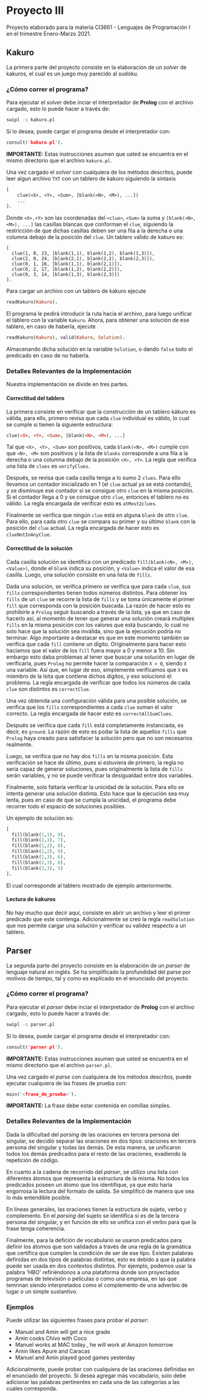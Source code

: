 # **Proyecto III**

Proyecto elaborado para la materia CI3661 - Lenguajes de Programación I en el 
trimestre Enero-Marzo 2021.

## **Kakuro**
La primera parte del proyecto consiste en la elaboración de un *solver* de kakuros, el cual es un juego
muy parecido al sudoku. 

### **¿Cómo correr el programa?**

Para ejecutar el *solver* debe inciar el interpretador de **Prolog** con el 
archivo cargado, esto lo puede hacer a través de:

```bash
swipl -s kakuro.pl
```

Si lo desea, puede cargar el programa desde el interpretador con:

```prolog
consult('kakuro.pl').
```

**IMPORTANTE:** Estas instrucciones asumen que usted se encuentra en el mismo
directorio que el archivo `kakuro.pl`.

Una vez cargado el *solver* con cualquiera de los métodos descritos, puede 
leer algun archivo `TXT` con un tablero de kakuro siguiendo la sintaxis

```txt
[
    clue(<X>, <Y>, <Sum>, [blank(<N>, <M>), ...])
    ... 
].
```

Donde `<X>,<Y>` son las coordenadas del `<clue>`, `<Sum>` la suma y `[blank(<N>, <M>), ...]` las casillas blancas que conforman el `clue`, siguiendo la restricción de que dichas casillas deben ser una fila a la derecha o una columna debajo de la posición del `clue`. Un tablero válido de kakuro es:

```
[
  clue(1, 0, 23, [blank(1,1), blank(1,2), blank(1,3)]),
  clue(2, 0, 24, [blank(2,1), blank(2,2), blank(2,3)]),
  clue(0, 1, 16, [blank(1,1), blank(2,1)]),
  clue(0, 2, 17, [blank(1,2), blank(2,2)]),
  clue(0, 3, 14, [blank(1,3), blank(2,3)])
].
```

Para cargar un archivo con un tablero de kakuro ejecute

```prolog
readKakuro(Kakuro).
```

El programa le pedirá introducir la ruta hacia el archivo, para luego unificar el tablero con la variable `Kakuro`. Ahora, para obtener una solución de ese tablero, en caso de haberla, ejecute

```prolog
readKakuro(Kakuro), valid(Kakuro, Solution). 
```

Almacenando dicha solución en la variable `Solution`, o dando `false` todo el predicado en caso de no haberla.

### **Detalles Relevantes de la Implementación**

Nuestra implementación se divide en tres partes. 

#### **Correctitud del tablero**

La primera consiste en verificar que la construcción de un tablero kákuro es válida, para ello, primero revisa que cada `clue` individual es válido, lo cual se cumple si tienen la siguiente estructura:

```prolog
clue(<X>, <Y>, <Sum>, [blank(<N>, <M>), ...]
```

Tal que `<X>, <Y>, <Sum>` son positivos, cada `blank(<N>, <M>)` cumple con que `<N>, <M>` son positivos y la lista de `blanks` corresponde a una fila a la derecha o una columna debajo de la posición `<X>, <Y>`. La regla que verifica una lista de `clues` es `verifyClues`. 

Después, se revisa que cada casilla tenga a lo sumo 2 `clues`. Para ello llevamos un contador inicializado en 1 (el `clue` actual ya se está contando), y se disminuye ese contador si se consigue otro `clue` en la misma posición. Si el contador llega a 0 y se consigue otro `clue`, entonces el tablero no es válido. La regla encargada de verificar esto es `atMost2clues`.

Finalmente se verifica que ningún `clue` está en alguna `blank` de otro `clue`. Para ello, para cada otro `clue` se compara su primer y su último `blank` con la posición del `clue` actual. La regla encargada de hacer esto es `clueNotInAnyClue`.

#### **Correctitud de la solución**

Cada casilla solución se identifica con un predicado `fill(blank(<N>, <M>), <Value>)`, donde el `blank` indica su posición, y `<Value>` indica el valor de esa casilla. Luego, una solución consiste en una lista de `fills`. 

Dada una solución, se verifica primero se verifica que para cada `clue`, sus `fills` correspondientes tienen todos números distintos. Para obtener los `fills` de un `clue` se recorre la lista de `fills` y se toma únicamente el primer `fill` que corresponda con la posición buscada. La razón de hacer esto es prohibirle a `Prolog` seguir buscando a través de la lista, ya que en caso de hacerlo así, al momento de tener que generar una solución creará multiples `fills` en la misma posición con los valores que está buscando, lo cual no solo hace que la solución sea inválida, sino que la ejecución podría no terminar. Algo importante a destacar es que en este momento también se verifica que cada `fill` contiene un dígito. Originalmente para hacer esto haciamos que el valor de los `fill` fuera mayor a 0 y menor a 10. Sin embargo esto daba problemas al tener que buscar una solución en lugar de verificarla, pues `Prolog` no permite hacer la comparación `X > 0`, siendo `X` una variable. Así que, en lugar de eso, simplemente verificamos que `X` es miembro de la lsita que contiene dichos dígitos, y eso solucionó el problema. La regla encargada de verificar que todos los números de cada `clue` son distintos es `correctClue`.

Una vez obtenida una configuración válida para una posible solución, se verifica que los `fills` correspondientes a cada `clue` suman el valor correcto. La regla encargada de hacer esto es `correctAllSumClues`.

Después se verifica que cada `fill` está completamente instanciada, es decir, es `ground`. La razón de esto es podar la lista de aquellos `fills` que `Prolog` haya creado para satisfacer la solución pero que no son necesarios realmente.

Luego, se verifica que no hay dos `fills` en la misma posición. Esta verificación se hace de último, pues si estuviera de primero, la regla no seria capaz de generar soluciones, pues originalmente la lista de `fills` serán variables, y no se puede verificar la desigualdad entre dos variables.

Finalmente, solo faltaría verificar la unicidad de la solución. Para ello se intenta generar una solución distinta. Esto hace que la ejecución sea muy lenta, pues en caso de que se cumpla la unicidad, el programa debe recorrer todo el espacio de soluciones posibles.

Un ejemplo de solución es:
```prolog
[
  fill(blank(1,1), 9),
  fill(blank(2,1), 7),
  fill(blank(1,2), 8),
  fill(blank(2,2), 9),
  fill(blank(1,3), 6),
  fill(blank(2,3), 8),
  fill(blank(3,3), 5)
].
```
El cual corresponde al tablero mostrado de ejemplo anteriormente.

#### **Lectura de kakuros**

No hay mucho que decir aquí, consiste en abrir un archivo y leer el primer predicado que este contenga. Adicionalmente se creó la regla `readSolution` que nos permite cargar una solución y verificar su validez respecto a un tablero.

## **Parser**

La segunda parte del proyecto consiste en la elaboración de un *parser* de lenguaje natural en 
inglés. Se ha simplificado la profundidad del parse por motivos de tiempo, tal
y como es explicado en el enunciado del proyecto.

### **¿Cómo correr el programa?**

Para ejecutar el *parser* debe inciar el interpretador de **Prolog** con el 
archivo cargado, esto lo puede hacer a través de:

```bash
swipl -s parser.pl
```

Si lo desea, puede cargar el programa desde el interpretador con:

```prolog
consult('parser.pl').
```

**IMPORTANTE:** Estas instrucciones asumen que usted se encuentra en el mismo
directorio que el archivo `parser.pl`.

Una vez cargado el *parse* con cualquiera de los métodos descritos, puede 
ejecutar cualquiera de las frases de prueba con:

```prolog
main('<frase_de_prueba>').
```

**IMPORTANTE:** La frase debe estar contenida en comillas simples.

### **Detalles Relevantes de la Implementación**

Dada la dificultad del *parsing* de las oraciones en tercera persona del 
singular, se decidió separar las oraciones en dos tipos: oraciones en tercera
persona del singular y todas las demás. De esta manera, se unificaron todos los 
demás predicados para el resto de las oraciones, evadiendo la repetición de 
código.

En cuanto a la cadena de recorrido del *parser*, se utilizo una lista con 
diferentes átomos que representa la estructura de la misma. No todos los 
predicados poseen un átomo que los identifique, ya que esto haría engorrosa la
lectura del formato de salida. Se simplificó de manera que sea lo más entendible 
posible.

En líneas generales, las oraciones tienen la estructura de sujeto, verbo y 
complemento. En el *parsing* del sujeto se identifica si es de la tercera
persona del singular, y en función de ello se unifica con el verbo para que la
frase tenga coherencia.

Finalmente, para la defición de vocabulario se usaron predicados para definir 
los átomos que son validados a través de una regla de la gramática que certifica
que cumplen la condición de ser de ese tipo. Existen palabras definidas en dos
tipos de palabras distintas, esto es debido a que la palabra puede ser usada
en dos contextos distintos. Por ejemplo, podemos usar la palabra 'HBO' 
refiriéndonos a una plataforma donde son proyectados programas de televisión o
películas o como una empresa, en las que temrinan siendo interpretados como 
el complemento de una adverbio de lugar o un simple sustantivo.  

### Ejemplos

Puede utilizar las siguientes frases para probar el *parser*:
* Manuel and Amin will get a nice grade
* Amin cooks Chivo with Coco
* Manuel works at MAC today , he will work at Amazon tomorrow
* Amin likes Apure and Caracas
* Manuel and Amin played good games yesterday  

Adicionalmente, puede probar con cualquiera de las oraciones definidas en el
enunciado del proyecto. Si desea agregar más vocabulario, solo debe adicionar
las palabras pertinentes en cada una de las categorías a las cuales corresponda.
